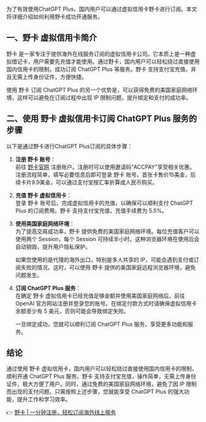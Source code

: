 为了有效使用ChatGPT Plus，国内用户可以通过虚拟信用卡野卡进行订阅。本文将详细介绍如何利用野卡成功开通服务。

## 一、野卡 虚拟信用卡简介

野卡 是一家专注于提供海外在线服务订阅的虚拟信用卡公司。它本质上是一种虚拟借记卡，用户需要先充值才能使用。通过野卡，国内用户可以轻松绕过直接使用国内信用卡的限制，成功订阅 ChatGPT Plus 等服务。野卡 支持支付宝充值，并且无需上传身份证件，方便快捷。

使用 野卡 订阅 ChatGPT Plus 的另一个优势是，可以获得免费的美国家庭网络环境，这样可以避免在订阅过程中出现 IP 限制问题，提升绑定和支付的成功率。

## 二、使用 野卡 虚拟信用卡订阅 ChatGPT Plus 服务的步骤

以下是通过野卡进行ChatGPT Plus订阅的具体步骤：

1. **注册 野卡 账号**：  
   前往 [野卡官网](https://bit.ly/bewildcard) 注册账户。注册时可以使用邀请码“ACCPAY”享受相关优惠。注册流程简单，填写必要信息后即可登录 野卡 账号。首张卡售价15美金，后续卡片9.9美金，可以通过支付宝按汇率折算成人民币购买。

2. **充值 野卡 虚拟信用卡**：  
   登录 野卡 账号后，完成虚拟信用卡的充值，以确保可以顺利支付 ChatGPT Plus 的订阅费用。野卡 支持支付宝充值，充值手续费为 5.5%。

3. **使用美国家庭网络环境**：  
   为了提高交易成功率，野卡 提供免费的美国家庭网络环境。每位充值客户可以使用两个 Session，每个 Session 可持续半小时。这种浏览器环境在使用后会自动销毁，提升用户隐私保护。

   如果您使用的是代理的海外出口，特别是多人共享的 IP，可能会遇到支付或订阅失败的情况。这时，可以使用 野卡 提供的美国家庭远程浏览器环境，避免问题发生。

4. **订阅 ChatGPT Plus 服务**：  
   在确定 野卡 虚拟信用卡已经充值足够金额并使用美国家庭网络后，前往 OpenAI 官方网站注册并登录您的账号。在绑定付款方式时请确保虚拟信用卡余额至少有 5 美元，否则可能会导致绑定失败。

   一旦绑定成功，您就可以顺利订阅 ChatGPT Plus 服务，享受更多功能和服务。

## 结论

通过使用 野卡 虚拟信用卡，国内用户可以轻松绕过直接使用国内信用卡的限制，顺利开通 ChatGPT Plus 服务。野卡 支持支付宝充值，操作简单，无需上传身份证件，极大方便了用户。同时，通过免费的美国家庭网络环境，避免了因 IP 限制而出现的支付问题。只需按照上述步骤，您就能享受 ChatGPT Plus 的强大功能，提升工作和学习效率。

👉 [野卡 | 一分钟注册，轻松订阅海外线上服务](https://bit.ly/bewildcard)